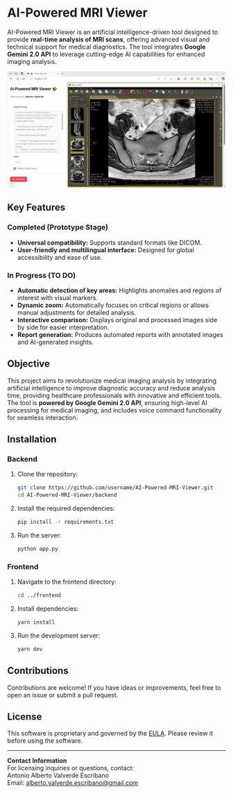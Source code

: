 
# AI-Powered MRI Viewer  

AI-Powered MRI Viewer is an artificial intelligence-driven tool designed to provide **real-time analysis of MRI scans**, offering advanced visual and technical support for medical diagnostics. The tool integrates **Google Gemini 2.0 API** to leverage cutting-edge AI capabilities for enhanced imaging analysis. 

![mri-viewer](https://github.com/albertovalverde/AI-Powered-MRI-Viewer/blob/main/mri-viewer.png)


## Key Features  

### Completed (Prototype Stage)  
- **Universal compatibility:** Supports standard formats like DICOM.  
- **User-friendly and multilingual interface:** Designed for global accessibility and ease of use.  

### In Progress (TO DO)  
- **Automatic detection of key areas:** Highlights anomalies and regions of interest with visual markers.  
- **Dynamic zoom:** Automatically focuses on critical regions or allows manual adjustments for detailed analysis.  
- **Interactive comparison:** Displays original and processed images side by side for easier interpretation.  
- **Report generation:** Produces automated reports with annotated images and AI-generated insights.  

## Objective  

This project aims to revolutionize medical imaging analysis by integrating artificial intelligence to improve diagnostic accuracy and reduce analysis time, providing healthcare professionals with innovative and efficient tools. The tool is **powered by Google Gemini 2.0 API**, ensuring high-level AI processing for medical imaging, and includes voice command functionality for seamless interaction.  

## Installation  

### Backend  
1. Clone the repository:  
   ```bash  
   git clone https://github.com/username/AI-Powered-MRI-Viewer.git  
   cd AI-Powered-MRI-Viewer/backend  
   ```  

2. Install the required dependencies:  
   ```bash  
   pip install -r requirements.txt  
   ```  

3. Run the server:  
   ```bash  
   python app.py  
   ```  

### Frontend
1. Navigate to the frontend directory:  
   ```bash  
   cd ../frontend  
   ```  

2. Install dependencies:  
   ```bash  
   yarn install  
   ```  

3. Run the development server:  
   ```bash  
   yarn dev  
   ```  

## Contributions  

Contributions are welcome! If you have ideas or improvements, feel free to open an issue or submit a pull request.  

## License  

This software is proprietary and governed by the [EULA](./EULA.txt). Please review it before using the software.  

---  

**Contact Information**  
For licensing inquiries or questions, contact:  
Antonio Alberto Valverde Escribano  
Email: alberto.valverde.escribano@gmail.com  